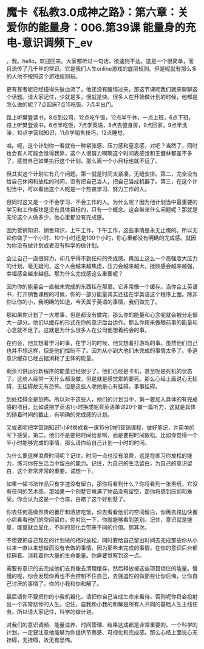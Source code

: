 # 魔卡《私教3.0成神之路》：第六章：关爱你的能量身：006.第39课 能量身的充电-意识调频下_ev

。我。hello，欢迎回来。大家都听过一句话，欲速则不达。这是一个很简单，而且流传了几千年的常识。它是我们人生online游戏的底层规则。但是呢就有那么多的人他不按照这个游戏规则玩。

更有甚者呢已经撞得头破血流了，他还没有醒悟过来。那这节课呢我们就来聊聊这个话题。请大家记住，少就是多，慢就是快。很多人在开始做计划的时候，他都是怎么做的呢？7点起床7点15吃饭，7点半出门。

路上听樊登读书，8点到公司，12点吃午饭，12点半午休，一点上班，6点下班，路上听樊登读书，6点半吃饭，7点学英语，8点去健身房，9点回家，9点半洗澡，10点学营销知识，11点学销售技巧，12点睡觉。

哈。呃，这个计划你一看就有一种紧张感、压力感和窒息感，对吧？当然了，同时也会有人可能会觉得我靠，这个人很努力啊啊这个时间表感觉和王健林都差不多了，感觉自己如果执行这个计划，那么离一个小目标也就不远了。

但其实这个计划它有几个问题。第一就是时间太紧凑，无缝安排。第二，完全没有给自己休闲和放松的时间，没有把自己当人，把自己当成机器了。第三，在这个计划当中，可以看出这个人呢是一个热衷学习、努力工作的人。

但同时这又是一个不会学习、不会工作的人。为什么呢？因为他计划当中最重要的学习和工作板块是没有具体目标的，只有一个概念。这会带来什么问题呢？那就是无论这个人做多少，他心里都没有完成感。

因为营销知识、销售知识，上午工作，下午工作，这些事情是永无止境的。所以无论你做了一个小时、10个小时还是100个小时，你心里都没有明确的完成感。就因为你没有做计划或者没有科学的做计划。

会让自己一直很努力，却几乎得不到任何的完成感。再加上这么一个高强度大压力的计划，毫无疑问，这个人会越来越焦虑，压力会越来越大，挫败感会越来越强，幸福感会越来越低。那为什么完成感这么重要呢？

因为你的能量会一直被未完成的东西挂在那里。它非常像一个缓存。当你合上英语书，打开销售课程的时候，你的一部分能量其实还挂在学英语这个程序上面。除非你让你的小，我明确的知道，今天属于英语的事情，我们做完了。

那如果你计划了一大堆事，但是都没有做完，那么你的能量和心念呢就会被分走很大一部分。他们以缓存的形式在你的意识后台运作。那么你用来做眼前事的能量和心念就不足了。这就是为什么很多人在公司他想着约会的事。

在约会，他又想着学习的事，在学习的时候，他又想着打游戏的事。虽然他们自己也并不想这样，但是他们控制不了。因为从小到大他们未完成的事情太多了。多道意识缓存已经占据消耗了主体的能量。

剩余可供运行新程序的能量已经很少了。他们已经是卡机，甚至呢是死机的状态了。这些人经常一天什么都没做，但是就是感觉累的要死。那么心经上面说心无挂碍，无挂碍故无有恐怖。但是这些人呢他是心有挂碍，事事挂碍。

到处挂碍全是恐怖。所以对于这些人，他们的计划当中，第一要加入具体的有完成感的项目。比如说把学英语1小时换成呢背英语单词20个做一篇听力，这就是具体的随着时间的截止，有明确的完成感的计划。

又或者呢把学营销知识1小时换成看一课15分钟的营销课程，做好笔记，并简单的写下感受。第二，他们不是要把时间给紧啊，而是要把时间放松。比如你觉得一个半小时能够完成的事情，那么请你给自己计划一小时的时间。

为什么要这样浪费时间呢？记住，时间一点也没有浪费，这是在练习你放松的能力，练习你在生活当中留白的能力。记住，为自己的生活留白，为自己的意识留白，这个非常非常的重要。试想一下。

如果一幅书法作品只有字迹没有留白，那你将看到什么？你将看到一张黑纸，它没有任何的艺术感。那如果一个别墅它堆满了物品没有留空，那你将感到压抑和难受。你会认为这是一个仓库，白瞎了这个好别墅了。

你去任何高级昂贵的餐厅和酒店吃饭，你去看看他们的空间留白，你再去路边快餐小店看看他们的空间留白。你对比一下，你就能够看到差别。记住，意识就是能量，能量就会显化，不同的显化会带来不同的价值。那其次。

不但要把自己现在的计划做的相对放松，同时要给自己留出时间去完成那些你从小以来一直以来想做而没有去做的事情。因为那些未完成的事情，在你的意识后台都挂碍着。消耗着你大量的生命能量。你需要觉察到这一点。

需要有意识的去完成他们去肖像去清理缓存，然后释放被这些项目锁住的能量。慢慢的呢，你会发现你再也不会控制不住自己，去强迫性的做那些让你后悔，让你自己讨厌的事情了。你的小我和你和解了。

最后请你不要把你的小我机器化，请把你自己当成生命来看待，否则呢你将会投射出一个非常悲惨的人生。记住，自我和小我的和解是所有人共同的基础人生主线任务。所以请大家记住，科学的做计划。

对我们的意识调频、能量滋养、时间管理、结果达成都是非常重要的。一个科学的计划，一定要注意他能够为你提供节奏感、可视化和完成感。那么心经上面说心无挂碍，无挂碍，故无有恐怖。


